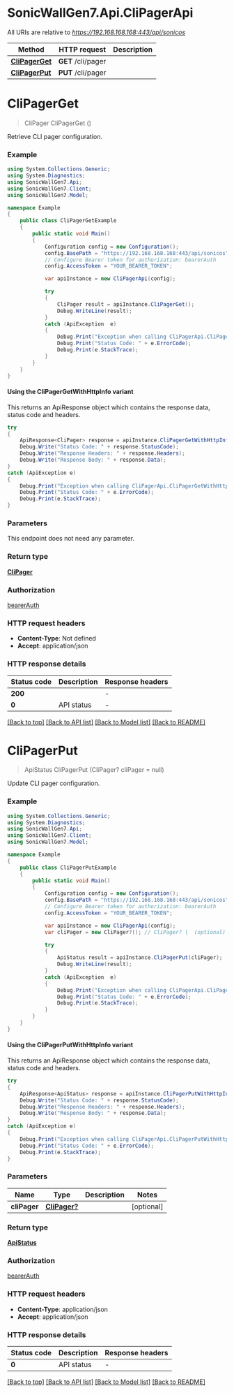 # SonicWallGen7.Api.CliPagerApi

All URIs are relative to *https://192.168.168.168:443/api/sonicos*

| Method | HTTP request | Description |
|--------|--------------|-------------|
| [**CliPagerGet**](CliPagerApi.md#clipagerget) | **GET** /cli/pager |  |
| [**CliPagerPut**](CliPagerApi.md#clipagerput) | **PUT** /cli/pager |  |

<a id="clipagerget"></a>
# **CliPagerGet**
> CliPager CliPagerGet ()



Retrieve CLI pager configuration.

### Example
```csharp
using System.Collections.Generic;
using System.Diagnostics;
using SonicWallGen7.Api;
using SonicWallGen7.Client;
using SonicWallGen7.Model;

namespace Example
{
    public class CliPagerGetExample
    {
        public static void Main()
        {
            Configuration config = new Configuration();
            config.BasePath = "https://192.168.168.168:443/api/sonicos";
            // Configure Bearer token for authorization: bearerAuth
            config.AccessToken = "YOUR_BEARER_TOKEN";

            var apiInstance = new CliPagerApi(config);

            try
            {
                CliPager result = apiInstance.CliPagerGet();
                Debug.WriteLine(result);
            }
            catch (ApiException  e)
            {
                Debug.Print("Exception when calling CliPagerApi.CliPagerGet: " + e.Message);
                Debug.Print("Status Code: " + e.ErrorCode);
                Debug.Print(e.StackTrace);
            }
        }
    }
}
```

#### Using the CliPagerGetWithHttpInfo variant
This returns an ApiResponse object which contains the response data, status code and headers.

```csharp
try
{
    ApiResponse<CliPager> response = apiInstance.CliPagerGetWithHttpInfo();
    Debug.Write("Status Code: " + response.StatusCode);
    Debug.Write("Response Headers: " + response.Headers);
    Debug.Write("Response Body: " + response.Data);
}
catch (ApiException e)
{
    Debug.Print("Exception when calling CliPagerApi.CliPagerGetWithHttpInfo: " + e.Message);
    Debug.Print("Status Code: " + e.ErrorCode);
    Debug.Print(e.StackTrace);
}
```

### Parameters
This endpoint does not need any parameter.
### Return type

[**CliPager**](CliPager.md)

### Authorization

[bearerAuth](../README.md#bearerAuth)

### HTTP request headers

 - **Content-Type**: Not defined
 - **Accept**: application/json


### HTTP response details
| Status code | Description | Response headers |
|-------------|-------------|------------------|
| **200** |  |  -  |
| **0** | API status |  -  |

[[Back to top]](#) [[Back to API list]](../README.md#documentation-for-api-endpoints) [[Back to Model list]](../README.md#documentation-for-models) [[Back to README]](../README.md)

<a id="clipagerput"></a>
# **CliPagerPut**
> ApiStatus CliPagerPut (CliPager? cliPager = null)



Update CLI pager configuration.

### Example
```csharp
using System.Collections.Generic;
using System.Diagnostics;
using SonicWallGen7.Api;
using SonicWallGen7.Client;
using SonicWallGen7.Model;

namespace Example
{
    public class CliPagerPutExample
    {
        public static void Main()
        {
            Configuration config = new Configuration();
            config.BasePath = "https://192.168.168.168:443/api/sonicos";
            // Configure Bearer token for authorization: bearerAuth
            config.AccessToken = "YOUR_BEARER_TOKEN";

            var apiInstance = new CliPagerApi(config);
            var cliPager = new CliPager?(); // CliPager? |  (optional) 

            try
            {
                ApiStatus result = apiInstance.CliPagerPut(cliPager);
                Debug.WriteLine(result);
            }
            catch (ApiException  e)
            {
                Debug.Print("Exception when calling CliPagerApi.CliPagerPut: " + e.Message);
                Debug.Print("Status Code: " + e.ErrorCode);
                Debug.Print(e.StackTrace);
            }
        }
    }
}
```

#### Using the CliPagerPutWithHttpInfo variant
This returns an ApiResponse object which contains the response data, status code and headers.

```csharp
try
{
    ApiResponse<ApiStatus> response = apiInstance.CliPagerPutWithHttpInfo(cliPager);
    Debug.Write("Status Code: " + response.StatusCode);
    Debug.Write("Response Headers: " + response.Headers);
    Debug.Write("Response Body: " + response.Data);
}
catch (ApiException e)
{
    Debug.Print("Exception when calling CliPagerApi.CliPagerPutWithHttpInfo: " + e.Message);
    Debug.Print("Status Code: " + e.ErrorCode);
    Debug.Print(e.StackTrace);
}
```

### Parameters

| Name | Type | Description | Notes |
|------|------|-------------|-------|
| **cliPager** | [**CliPager?**](CliPager?.md) |  | [optional]  |

### Return type

[**ApiStatus**](ApiStatus.md)

### Authorization

[bearerAuth](../README.md#bearerAuth)

### HTTP request headers

 - **Content-Type**: application/json
 - **Accept**: application/json


### HTTP response details
| Status code | Description | Response headers |
|-------------|-------------|------------------|
| **0** | API status |  -  |

[[Back to top]](#) [[Back to API list]](../README.md#documentation-for-api-endpoints) [[Back to Model list]](../README.md#documentation-for-models) [[Back to README]](../README.md)

